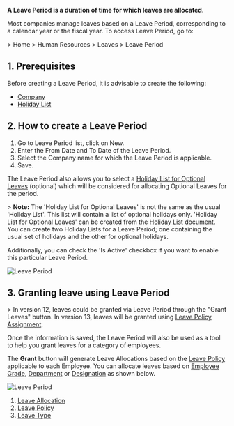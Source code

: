 **A Leave Period is a duration of time for which leaves are allocated.**

Most companies manage leaves based on a Leave Period, corresponding to a calendar year or the fiscal year. To access Leave Period, go to:

\> Home > Human Resources > Leaves > Leave Period

## 1\. Prerequisites

Before creating a Leave Period, it is advisable to create the following:

*   [Company](https://docs.erpnext.com/docs/v14/user/manual/en/setting-up/company-setup)
*   [Holiday List](https://docs.erpnext.com/docs/v14/user/manual/en/human-resources/holiday-list)

## 2\. How to create a Leave Period

1.  Go to Leave Period list, click on New.
2.  Enter the From Date and To Date of the Leave Period.
3.  Select the Company name for which the Leave Period is applicable.
4.  Save.

The Leave Period also allows you to select a [Holiday List for Optional Leaves](https://docs.erpnext.com/docs/v14/user/manual/en/human-resources/holiday-list) (optional) which will be considered for allocating Optional Leaves for the period.

\> **Note:** The 'Holiday List for Optional Leaves' is not the same as the usual 'Holiday List'. This list will contain a list of optional holidays only. 'Holiday List for Optional Leaves' can be created from the [Holiday List](https://docs.erpnext.com/docs/v14/user/manual/en/human-resources/holiday-list) document. You can create two Holiday Lists for a Leave Period; one containing the usual set of holidays and the other for optional holidays.

Additionally, you can check the 'Is Active' checkbox if you want to enable this particular Leave Period.

![Leave Period](https://docs.erpnext.com/files/leave-period.png)

## 3\. Granting leave using Leave Period

\> In version 12, leaves could be granted via Leave Period through the "Grant Leaves" button. In version 13, leaves will be granted using [Leave Policy Assignment](https://docs.erpnext.com/docs/v14/user/manual/en/human-resources/leave-policy-assignment).

Once the information is saved, the Leave Period will also be used as a tool to help you grant leaves for a category of employees.

The **Grant** button will generate Leave Allocations based on the [Leave Policy](https://docs.erpnext.com/docs/v14/user/manual/en/human-resources/leave-policy) applicable to each Employee. You can allocate leaves based on [Employee Grade](https://docs.erpnext.com/docs/v14/user/manual/en/human-resources/employee-grade), [Department](https://docs.erpnext.com/docs/v14/user/manual/en/human-resources/department) or [Designation](https://docs.erpnext.com/docs/v14/user/manual/en/human-resources/designation) as shown below.

![Leave Period](https://docs.erpnext.com/files/grant-button.gif)

1.  [Leave Allocation](https://docs.erpnext.com/docs/v14/user/manual/en/human-resources/leave-allocation)
2.  [Leave Policy](https://docs.erpnext.com/docs/v14/user/manual/en/human-resources/leave-policy)
3.  [Leave Type](https://docs.erpnext.com/docs/v14/user/manual/en/human-resources/leave-type)